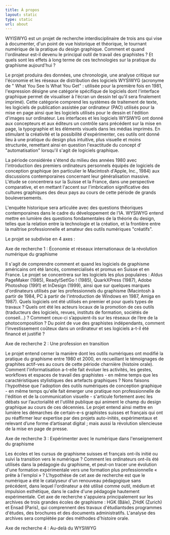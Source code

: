 ```yaml
---
title: À propos
layout: static
type: static
url: about
---
```

WYISWYG est un projet de recherche interdisciplinaire de trois ans qui vise à documenter, d'un point de vue historique et théorique, le tournant numérique de la pratique du design graphique. Comment et quand l'ordinateur est-il devenu le principal outil de travail des graphistes ? Et quels sont les effets à long terme de ces technologies sur la pratique du graphisme aujourd'hui ?

Le projet produira des données, une chronologie, une analyse critique sur l'économie et les réseaux de distribution des logiciels WYSIWYG (acronyme de " What You See Is What You Get" : utilisée pour la première fois en 1981, l'expression désigne une catégorie spécifique de logiciels dont l'interface graphique permet de visualiser à l'écran un dessin tel qu'il sera finalement imprimé). Cette catégorie comprend les systèmes de traitement de texte, les logiciels de publication assistée par ordinateur (PAO) utilisés pour la mise en page ainsi que les logiciels utilisés pour le dessin et l'édition d'images sur ordinateur. Les interfaces et les logiciels WYSIWYG ont donné aux concepteurs et aux éditeurs un contrôle sans précédent sur la mise en page, la typographie et les éléments visuels dans les médias imprimés. En stimulant la créativité et la possibilité d'expérimenter, ces outils ont donné lieu à une pratique du design plus intuitive, plus visuelle et moins structurée, remettant ainsi en question l'exactitude du concept d' "automatisation" lorsqu'il s'agit de logiciels graphique.

La période considérée s'étend du milieu des années 1980 avec l'introduction des premiers ordinateurs personnels équipés de logiciels de conception graphique (en particulier le Macintosh d'Apple, Inc., 1984) aux discussions contemporaines concernant leur généralisation massive. L'étude se concentrera sur la Suisse et la France, dans une perspective comparative, et en mettant l'accent sur l'imbrication significative des cultures graphiques des deux pays au cours de cette période de grands bouleversements.

L'enquête historique sera articulée avec des questions théoriques contemporaines dans le cadre du développement de l'IA. WYSIWYG entend mettre en lumière des questions fondamentales de la théorie du design, telles que la relation entre la technologie et la création, et la frontière entre la maîtrise professionnelle et amateur des outils numériques "créatifs".

Le projet se subdivise en 4 axes :

Axe de recherche 1 : Économie et réseaux internationaux de la révolution numérique du graphisme

Il s'agit de comprendre comment et quand les logiciels de graphisme américains ont été lancés, commercialisés et promus en Suisse et en France. Le projet se concentrera sur les logiciels les plus populaires : Aldus PageMaker (1985), Ready!Set!Go ! (1985), QuarkXPress (1987), Adobe Photoshop (1991) et InDesign (1999), ainsi que sur quelques marques d'ordinateurs utilisés par les professionnels du graphisme (Macintosh à partir de 1984, PC à partir de l'introduction de Windows en 1987, Amiga en 1987). Quels logiciels ont été utilisés en premier et pour quels types de travaux ? Quels ont été les acteurs locaux de la promotion de ces outils (traducteurs des logiciels, revues, instituts de formation, sociétés de conseil...) ? Comment ceux-ci s’appuient-ils sur les réseaux de l’ère de la photocomposition ? Du point de vue des graphistes indépendants, comment l'investissement coûteux dans un ordinateur et ses logiciels a-t-il été financé et justifié ? 

Axe de recherche 2 : Une profession en transition

Le projet entend cerner la manière dont les outils numériques ont modifié la pratique du graphisme entre 1980 et 2000, en recueillant le témoignages de graphites actif-ves au cours de cette période charnière (histoire orale). Comment l'informatisation a-t-elle fait évoluer les activités, les gestes, workflows et espaces de travail des graphistes - en même temps que les caractéristiques stylistiques des artefacts graphiques ? Nons faisons l'hypothèse que l'adoption des outils numériques de conception graphique - en même temps qu'elle fait émerger une pratique non professionnelle de l'édition et de la communication visuelle - s'articule fortement avec les débats sur l’auctorialité et l'utilité publique qui animent le champ du design graphique au cours de ces décennies. Le projet entend ainsi mettre en lumière les démarches de certain-e-s graphistes suisses et français qui ont pu réaffirmer leur expertise par des projets auto-inités, expérimentaux et relevant d’une forme d’artisanat digital ; mais aussi la révolution silencieuse de la mise en page de presse.

Axe de recherche 3 : Expérimenter avec le numérique dans l'enseignement du graphisme

Les écoles et les cursus de graphisme suisses et français ont-ils initié ou suivi la transition vers le numérique ? Comment les ordinateurs ont-ils été utilisés dans la pédagogie du graphisme, et peut-on tracer une évolution d'une formation expérimentale vers une formation plus professionnelle « prête à l'emploi » ? L'hypothèse de cet axe de recherche est que le numérique a été le catalyseur d'un renouveau pédagogique sans précédent, dans lequel l'ordinateur a été utilisé comme outil, médium et impulsion esthétique, dans le cadre d'une pédagogie hautement expérimentale. Cet axe de recherche s'appuiera principalement sur les archives de trois grandes écoles de graphisme : HGK (Bâle), ZHdK (Zurich) et Ensad (Paris), qui comprennent des travaux d'étudiantsdes programmes d'études, des brochures et des documents administratifs. L'analyse des archives sera complétée par des méthodes d'histoire orale. 

Axe de recherche 4 : Au-delà du WYSIWYG
